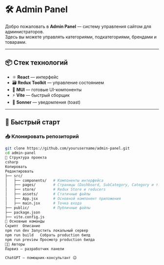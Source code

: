 # 🛠️ Admin Panel

Добро пожаловать в **Admin Panel** — систему управления сайтом для администраторов.  
Здесь вы можете управлять категориями, подкатегориями, брендами и товарами.

---

## 📦 Стек технологий

- ⚛️ **React** — интерфейс
- 🗃️ **Redux Toolkit** — управление состоянием
- 🧩 **MUI** — готовые UI-компоненты
- ⚡ **Vite** — быстрый сборщик
- 🔔 **Sonner** — уведомления (toast)

---

## 🚀 Быстрый старт

### 📥 Клонировать репозиторий

```bash
git clone https://github.com/yourusername/admin-panel.git
cd admin-panel
📂 Структура проекта
csharp
Копировать
Редактировать
├── src/
│   ├── components/   # Компоненты интерфейса
│   ├── pages/        # Страницы (Dashboard, SubCategory, Category и т.д.)
│   ├── store/        # Redux Store и reducers
│   ├── assets/       # Статичные файлы
│   ├── App.jsx       # Основной компонент приложения
│   ├── main.jsx      # Точка входа
├── public/           # Публичные файлы
├── package.json
├── vite.config.js
🔑 Основные команды
Скрипт	Описание
npm run dev	Запустить локальный сервер
npm run build	Собрать production билд
npm run preview	Просмотр production билда
🧑‍💻 Авторы
Парвиз — разработчик панели

ChatGPT — помощник-консультант 😉